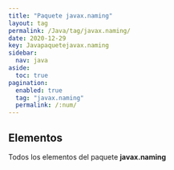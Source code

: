 ```yaml
---
title: "Paquete javax.naming"
layout: tag
permalink: /Java/tag/javax.naming/
date: 2020-12-29
key: Javapaquetejavax.naming
sidebar: 
  nav: java
aside: 
  toc: true
pagination: 
  enabled: true
  tag: "javax.naming"
  permalink: /:num/
---
```


<h2>Elementos</h2>
Todos los elementos del paquete <strong>javax.naming</strong>
